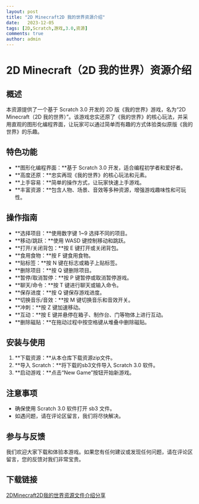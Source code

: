 ```yaml
---
layout: post
title: "2D Minecraft2D 我的世界资源介绍"
date:   2023-12-05
tags: [2D,Scratch,游戏,3.0,资源]
comments: true
author: admin
---
```

# 2D Minecraft（2D 我的世界）资源介绍

## 概述
本资源提供了一个基于 Scratch 3.0 开发的 2D 版《我的世界》游戏，名为“2D Minecraft（2D 我的世界）”。该游戏忠实还原了《我的世界》的核心玩法，并采用直观的图形化编程界面，让玩家可以通过简单而有趣的方式体验类似原版《我的世界》的乐趣。

## 特色功能
- **图形化编程界面：**基于 Scratch 3.0 开发，适合编程初学者和爱好者。
- **高度还原：**忠实再现《我的世界》的核心玩法和元素。
- **上手容易：**简单的操作方式，让玩家快速上手游戏。
- **丰富资源：**包含人物、场景、音效等多种资源，增强游戏趣味性和可玩性。

## 操作指南
- **选择项目：**使用数字键 1~9 选择不同的项目。
- **移动/跳跃：**使用 WASD 键控制移动和跳跃。
- **打开/关闭背包：**按 E 键打开或关闭背包。
- **食用食物：**按 F 键食用食物。
- **贴标签：**按 N 键在标志或箱子上贴标签。
- **删除项目：**按 Q 键删除项目。
- **暂停/取消暂停：**按 P 键暂停或取消暂停游戏。
- **聊天/命令：**按 T 键进行聊天或输入命令。
- **保存进度：**按 Q 键保存游戏进度。
- **切换音乐/音效：**按 M 键切换音乐和音效开关。
- **冲刺：**按 Z 键加速移动。
- **互动：**按 E 键并悬停在箱子、制作台、门等物体上进行互动。
- **删除磁贴：**在拖动过程中按空格键从堆叠中删除磁贴。

## 安装与使用
1. **下载资源：**从本仓库下载资源zip文件。
2. **导入 Scratch：**将下载的sb3文件导入 Scratch 3.0 软件。
3. **启动游戏：**点击“New Game”按钮开始新游戏。

## 注意事项
- 确保使用 Scratch 3.0 软件打开 sb3 文件。
- 如遇问题，请在评论区留言，我们将尽快解决。

## 参与与反馈
我们欢迎大家下载和体验本游戏。如果您有任何建议或发现任何问题，请在评论区留言，您的反馈对我们非常宝贵。

## 下载链接

[2DMinecraft2D我的世界资源文件介绍分享](https://pan.quark.cn/s/1776232dbfb3)